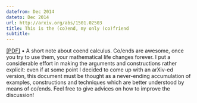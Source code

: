 ```yaml
---
datefrom: Dec 2014
dateto: Dec 2014
url: http://arxiv.org/abs/1501.02503
title: This is the (co)end, my only (co)friend
subtitle:
---
```


[[PDF]](http://arxiv.org/abs/1501.02503) • A short note about coend calculus. Co/ends are awesome, once you try to use them, your mathematical life changes forever. I put a considerable
effort in making the arguments and constructions rather explicit: even if at some point I decided to come up with an arXiv-ed version, this document must be thought as a never-ending accumulation of examples, constructions and techniques which are better understood by means of co/ends. Feel free to give advices on how to improve the discussion!
